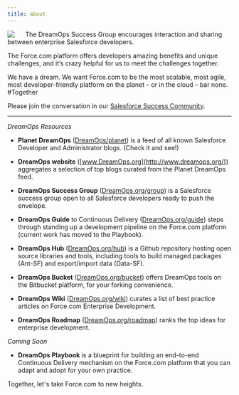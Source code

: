 ```yaml
---
title: about
---
```

<div><img style="float: left; margin: 0px 24px 0px 0px;" src="/images/dreamops.png"/>The DreamOps Success Group encourages interaction and sharing between enterprise Salesforce developers. 

The Force.com platform offers developers amazing benefits and unique challenges, and it’s crazy helpful for us to meet the challenges together.

We have a dream. We want Force.com to be the most scalable, most agile, most developer-friendly platform on the planet – or in the cloud – bar none. #Together

Please join the conversation in our [Salesforce Success Community](http://www.dreamops.org/group).

</div>
<div><hr /><div>

*DreamOps Resources*

* **Planet DreamOps** ([DreamOps/planet](http://www.dreamops.org/planet)) is a feed of all known Salesforce Developer and Administrator blogs. (Check it and see!)

* **DreamOps website** ([www.DreamOps.org](http://www.dreamops.org/)) aggregates a selection of top blogs curated from the Planet DreamOps feed.

* **DreamOps Success Group** ([DreamOps.org/group](http://www.dreamops.org/group)) is a Salesforce success group open to all Salesforce developers ready to push the envelope. 

* **DreamOps Guide** to Continuous Delivery ([DreamOps.org/guide](http://www.dreamops.org/guide)) steps through standing up a development pipeline on the Force.com platform (current work has moved to the Playbook).

* **DreamOps Hub** ([DreamOps.org/hub](http://www.dreamops.org/hub)) is a Github repository hosting open source libraries and tools, including tools to build managed packages (Ant-SF) and export/import data (Data-SF).

* **DreamOps Bucket** ([DreamOps.org/bucket](http://www.dreamops.org/bucket)) offers DreamOps tools on the Bitbucket platform, for your forking convenience.  

* **DreamOps Wiki** ([DreamOps.org/wiki](http://www.dreamops.org/wiki)) curates a list of best practice articles on Force.com Enterprise Development.

* **DreamOps Roadmap** ([DreamOps.org/roadmap](http://www.dreamops.org/roadmap)) ranks the top ideas for enterprise development. 

*Coming Soon* 

* **DreamOps Playbook** is a blueprint for building an end-to-end Continuous Delivery mechanism on the Force.com platform that you can adapt and adopt for your own practice. 

Together, let's take Force.com to new heights.
